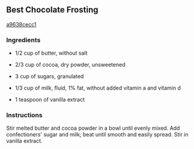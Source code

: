 ## Best Chocolate Frosting

[a9638cecc1](http://allrecipes.com/recipe/best-chocolate-frosting/)

### Ingredients

 - 1/2 cup of butter, without salt

 - 2/3 cup of cocoa, dry powder, unsweetened

 - 3 cup of sugars, granulated

 - 1/3 cup of milk, fluid, 1% fat, without added vitamin a and vitamin d

 - 1 teaspoon of vanilla extract

### Instructions

Stir melted butter and cocoa powder in a bowl until evenly mixed. Add confectioners' sugar and milk; beat until smooth and easily spread. Stir in vanilla extract.